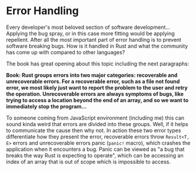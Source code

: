 # Error Handling 

Every developer's most beloved section of software development... Applying the bug spray, or in this case more fitting would be applying repellent. After all the most important part of error handling is to prevent software breaking bugs. How is it handled in Rust and what the community has come up with compared to other languages?

The book has great opening about this topic including the next paragraphs:

**Book: Rust groups errors into two major categories: recoverable and unrecoverable errors. For a recoverable error, such as a file not found error, we most likely just want to report the problem to the user and retry the operation. Unrecoverable errors are always symptoms of bugs, like trying to access a location beyond the end of an array, and so we want to immediately stop the program...**

To someone coming from JavaScript environment (including me) this can sound kinda weird that errors are divided into these groups. Well, if it helps to communicate the cause then why not. In action these two error types differentiate how they present the error, recoverable errors throw `Result<T, E>` errors and unrecoverable errors panic (`panic!` macro), which crashes the application when it encounters a bug. Panic can be viewed as "a bug that breaks the way Rust is expecting to operate", which can be accessing an index of an array that is out of scope which is impossible to access.